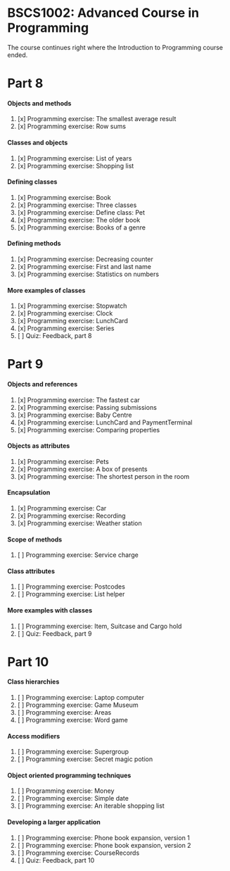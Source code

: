# BSCS1002: Advanced Course in Programming

The course continues right where the Introduction to Programming course ended.

# Part 8

#### Objects and methods
1. [x] Programming exercise: The smallest average result
2. [x] Programming exercise: Row sums
#### Classes and objects
1. [x] Programming exercise: List of years
2. [x] Programming exercise: Shopping list
#### Defining classes
1. [x] Programming exercise: Book
2. [x] Programming exercise: Three classes
3. [x] Programming exercise: Define class: Pet
4. [x] Programming exercise: The older book
5. [x] Programming exercise: Books of a genre
#### Defining methods
1. [x] Programming exercise: Decreasing counter
2. [x] Programming exercise: First and last name
3. [x] Programming exercise: Statistics on numbers
#### More examples of classes
1. [x] Programming exercise: Stopwatch
2. [x] Programming exercise: Clock
3. [x] Programming exercise: LunchCard
4. [x] Programming exercise: Series
5. [ ] Quiz: Feedback, part 8

# Part 9

#### Objects and references
1. [x] Programming exercise: The fastest car
2. [x] Programming exercise: Passing submissions
3. [x] Programming exercise: Baby Centre
4. [x] Programming exercise: LunchCard and PaymentTerminal
5. [x] Programming exercise: Comparing properties
#### Objects as attributes
1. [x] Programming exercise: Pets
2. [x] Programming exercise: A box of presents
3. [x] Programming exercise: The shortest person in the room
#### Encapsulation
1. [x] Programming exercise: Car
2. [x] Programming exercise: Recording
3. [x] Programming exercise: Weather station
#### Scope of methods
1. [ ] Programming exercise: Service charge
#### Class attributes
1. [ ] Programming exercise: Postcodes
2. [ ] Programming exercise: List helper
#### More examples with classes
1. [ ] Programming exercise: Item, Suitcase and Cargo hold
2. [ ] Quiz: Feedback, part 9

# Part 10

#### Class hierarchies
1. [ ] Programming exercise: Laptop computer
2. [ ] Programming exercise: Game Museum
3. [ ] Programming exercise: Areas
4. [ ] Programming exercise: Word game
#### Access modifiers
1. [ ] Programming exercise: Supergroup
2. [ ] Programming exercise: Secret magic potion
#### Object oriented programming techniques
1. [ ] Programming exercise: Money
2. [ ] Programming exercise: Simple date
3. [ ] Programming exercise: An iterable shopping list
#### Developing a larger application
1. [ ] Programming exercise: Phone book expansion, version 1
2. [ ] Programming exercise: Phone book expansion, version 2
3. [ ] Programming exercise: CourseRecords
4. [ ] Quiz: Feedback, part 10